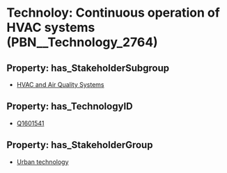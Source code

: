 # Technoloy: __Continuous operation of HVAC systems__ (PBN__Technology_2764)

## Property: has_StakeholderSubgroup

* [HVAC and Air Quality Systems](PBN__TechSubgroup_90)

## Property: has_TechnologyID

* [Q1601541](Q1601541)

## Property: has_StakeholderGroup

* [Urban technology](PBN__TechGroup_14)

